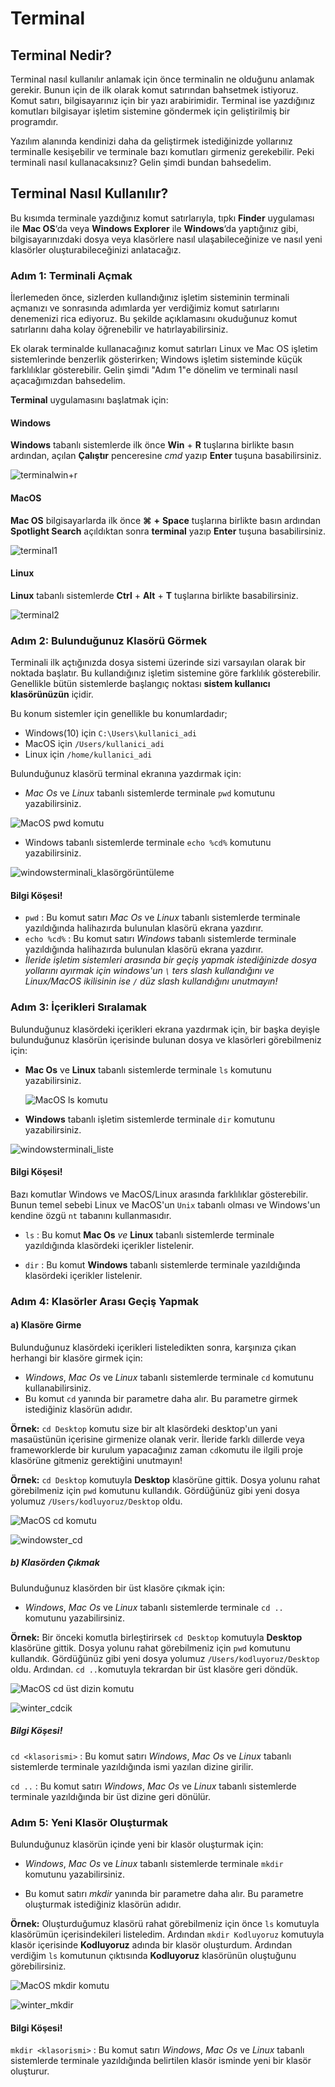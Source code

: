# Terminal 

## Terminal Nedir?
Terminal nasıl kullanılır anlamak için önce terminalin ne olduğunu anlamak gerekir. Bunun için de ilk olarak komut satırından bahsetmek istiyoruz. Komut satırı, bilgisayarınız için bir yazı arabirimidir. Terminal ise yazdığınız komutları bilgisayar işletim sistemine göndermek için geliştirilmiş bir programdır. 

Yazılım alanında kendinizi daha da geliştirmek istediğinizde yollarınız terminalle kesişebilir ve terminale bazı komutları girmeniz gerekebilir. Peki terminali nasıl kullanacaksınız? Gelin şimdi bundan bahsedelim.

## Terminal Nasıl Kullanılır?
Bu kısımda terminale yazdığınız komut satırlarıyla, tıpkı **Finder** uygulaması ile **Mac OS**‘da veya **Windows Explorer** ile **Windows**‘da yaptığınız gibi, bilgisayarınızdaki dosya veya klasörlere nasıl ulaşabileceğinize ve nasıl yeni klasörler oluşturabileceğinizi anlatacağız. 

### Adım 1: Terminali Açmak
İlerlemeden önce, sizlerden kullandığınız işletim sisteminin terminali açmanızı ve sonrasında adımlarda yer verdiğimiz komut satırlarını denemenizi rica ediyoruz. Bu şekilde açıklamasını okuduğunuz komut satırlarını daha kolay öğrenebilir ve hatırlayabilirsiniz.

Ek olarak terminalde kullanacağınız komut satırları Linux ve Mac OS işletim sistemlerinde benzerlik gösterirken; Windows işletim sisteminde küçük farklılıklar gösterebilir. Gelin şimdi "Adım 1"e dönelim ve terminali nasıl açacağımızdan bahsedelim.

**Terminal** uygulamasını başlatmak için:

#### Windows
**Windows** tabanlı sistemlerde ilk önce **Win** + **R** tuşlarına birlikte basın ardından, açılan **Çalıştır** penceresine *cmd* yazıp **Enter** tuşuna basabilirsiniz.

![terminalwin+r](https://raw.githubusercontent.com/Kodluyoruz/taskforce/main/editor-kullanimi/visual-studio-code/terminal-kullanimi/figures/terminalwin%2Br.jpg)

#### MacOS
**Mac OS** bilgisayarlarda ilk önce **⌘** **+** **Space** tuşlarına birlikte basın ardından **Spotlight Search** açıldıktan sonra **terminal** yazıp **Enter** tuşuna basabilirsiniz.

![terminal1](https://raw.githubusercontent.com/Kodluyoruz/taskforce/main/editor-kullanimi/visual-studio-code/terminal-kullanimi/figures/terminal1.png)

#### Linux
**Linux** tabanlı sistemlerde **Ctrl** + **Alt** + **T** tuşlarına birlikte basabilirsiniz.

![terminal2](https://raw.githubusercontent.com/Kodluyoruz/taskforce/main/editor-kullanimi/visual-studio-code/terminal-kullanimi/figures/terminal2.png)

### Adım 2: Bulunduğunuz Klasörü Görmek
Terminali ilk açtığınızda dosya sistemi üzerinde sizi varsayılan olarak bir noktada başlatır. Bu kullandığınız işletim sistemine göre farklılık gösterebilir. Genellikle bütün sistemlerde başlangıç noktası **sistem kullanıcı klasörünüzün** içidir. 

Bu konum sistemler için genellikle bu konumlardadır;
* Windows(10) için `C:\Users\kullanici_adi`
* MacOS için `/Users/kullanici_adi`
* Linux için `/home/kullanici_adi`

Bulunduğunuz klasörü terminal ekranına yazdırmak için:

- *Mac Os* ve *Linux* tabanlı sistemlerde terminale `pwd` komutunu yazabilirsiniz.

![MacOS pwd komutu](https://raw.githubusercontent.com/Kodluyoruz/taskforce/main/editor-kullanimi/visual-studio-code/terminal-kullanimi/figures/MacOS_pwd.png)

- Windows tabanlı sistemlerde terminale `echo %cd%` komutunu yazabilirsiniz.

![windowsterminali_klasörgörüntüleme](https://raw.githubusercontent.com/Kodluyoruz/taskforce/main/editor-kullanimi/visual-studio-code/terminal-kullanimi/figures/windowsterminali_klas%C3%B6rg%C3%B6r%C3%BCnt%C3%BCleme.png)

#### Bilgi Köşesi!

- `pwd` : Bu komut satırı *Mac Os* ve *Linux* tabanlı sistemlerde terminale yazıldığında halihazırda bulunulan klasörü ekrana yazdırır.
- `echo %cd%` : Bu komut satırı *Windows* tabanlı sistemlerde terminale yazıldığında halihazırda bulunulan klasörü ekrana yazdırır.
- *İleride işletim sistemleri arasında bir geçiş yapmak istediğinizde dosya yollarını ayırmak için windows'un `\` ters slash kullandığını ve Linux/MacOS ikilisinin ise `/` düz slash kullandığını unutmayın!*

### Adım 3:  İçerikleri Sıralamak
Bulunduğunuz klasördeki içerikleri ekrana yazdırmak için, bir başka deyişle bulunduğunuz klasörün içerisinde bulunan dosya ve klasörleri görebilmeniz için:

- **Mac Os** ve **Linux** tabanlı sistemlerde terminale `ls` komutunu yazabilirsiniz.

  ![MacOS ls komutu](https://raw.githubusercontent.com/Kodluyoruz/taskforce/main/editor-kullanimi/visual-studio-code/terminal-kullanimi/figures/MacOS_ls.png)

- **Windows** tabanlı işletim sistemlerde terminale `dir` komutunu yazabilirsiniz.

![windowsterminali_liste](https://raw.githubusercontent.com/Kodluyoruz/taskforce/main/editor-kullanimi/visual-studio-code/terminal-kullanimi/figures/windowsterminali_liste.png)

#### Bilgi Köşesi!
Bazı komutlar Windows ve MacOS/Linux arasında farklılıklar gösterebilir. Bunun temel sebebi Linux ve MacOS'un `Unix` tabanlı olması ve Windows'un kendine özgü `nt` tabanını kullanmasıdır.

- `ls` : Bu komut **Mac Os** *ve* **Linux** tabanlı sistemlerde terminale yazıldığında klasördeki içerikler listelenir.

- `dir` : Bu komut **Windows** tabanlı sistemlerde terminale yazıldığında klasördeki içerikler listelenir.

### Adım 4: Klasörler Arası Geçiş Yapmak

#### a) Klasöre Girme
Bulunduğunuz klasördeki içerikleri listeledikten sonra, karşınıza çıkan herhangi bir klasöre girmek için:

- *Windows*, *Mac Os* ve *Linux* tabanlı sistemlerde terminale `cd` komutunu kullanabilirsiniz.
- Bu komut `cd` yanında bir parametre daha alır. Bu parametre girmek istediğiniz klasörün adıdır.

**Örnek:**
`cd Desktop` komutu size bir alt klasördeki desktop'un yani masaüstünün içerisine girmenize olanak verir. İleride farklı dillerde veya frameworklerde bir kurulum yapacağınız zaman `cd`komutu ile ilgili proje klasörüne gitmeniz gerektiğini unutmayın!

**Örnek:**
 `cd Desktop` komutuyla **Desktop** klasörüne gittik.  Dosya yolunu rahat görebilmeniz için `pwd` komutunu kullandık. Gördüğünüz gibi yeni dosya yolumuz `/Users/kodluyoruz/Desktop` oldu. 

![MacOS cd komutu](https://raw.githubusercontent.com/Kodluyoruz/taskforce/main/editor-kullanimi/visual-studio-code/terminal-kullanimi/figures/MacOS_cd.png)

![windowster_cd](https://raw.githubusercontent.com/Kodluyoruz/taskforce/main/editor-kullanimi/visual-studio-code/terminal-kullanimi/figures/windowster_cd.png)

##### b) Klasörden Çıkmak
Bulunduğunuz klasörden bir üst klasöre çıkmak için:

- *Windows*, *Mac Os* ve *Linux* tabanlı sistemlerde terminale `cd ..` komutunu yazabilirsiniz.

**Örnek:**
Bir önceki komutla birleştirirsek `cd Desktop` komutuyla **Desktop** klasörüne gittik.  Dosya yolunu rahat görebilmeniz için `pwd` komutunu kullandık. Gördüğünüz gibi yeni dosya yolumuz `/Users/kodluyoruz/Desktop` oldu. Ardından. `cd ..`komutuyla tekrardan bir üst klasöre geri döndük.

![MacOS cd üst dizin komutu](https://raw.githubusercontent.com/Kodluyoruz/taskforce/main/editor-kullanimi/visual-studio-code/terminal-kullanimi/figures/MacOS_cd_ust_dizin.png)

![winter_cdcik](https://raw.githubusercontent.com/Kodluyoruz/taskforce/main/editor-kullanimi/visual-studio-code/terminal-kullanimi/figures/winter_cdcik.png)

##### Bilgi Köşesi!
`cd <klasorismi>` : Bu komut satırı *Windows*, *Mac Os* ve *Linux* tabanlı sistemlerde terminale yazıldığında ismi yazılan dizine girilir. 

`cd ..` : Bu komut satırı *Windows*, *Mac Os* ve *Linux* tabanlı sistemlerde terminale yazıldığında bir üst dizine geri dönülür.

### Adım 5: Yeni Klasör Oluşturmak

Bulunduğunuz klasörün içinde yeni bir klasör oluşturmak için:

- *Windows*, *Mac Os* ve *Linux* tabanlı sistemlerde terminale `mkdir` komutunu yazabilirsiniz.

- Bu komut satırı *mkdir* yanında bir parametre daha alır. Bu parametre oluşturmak istediğiniz klasörün adıdır.

**Örnek:**
Oluşturduğumuz klasörü rahat görebilmeniz için önce `ls` komutuyla klasörümün içerisindekileri listeledim. Ardından `mkdir Kodluyoruz` komutuyla klasör içerisinde **Kodluyoruz** adında bir klasör oluşturdum. Ardından verdiğim `ls` komutunun çıktısında **Kodluyoruz** klasörünün oluştuğunu görebilirsiniz.

![MacOS mkdir komutu](https://raw.githubusercontent.com/Kodluyoruz/taskforce/main/editor-kullanimi/visual-studio-code/terminal-kullanimi/figures/MacOS_mkdir.png)

![winter_mkdir](https://raw.githubusercontent.com/Kodluyoruz/taskforce/main/editor-kullanimi/visual-studio-code/terminal-kullanimi/figures/winter_mkdir.png)

#### Bilgi Köşesi!
`mkdir <klasorismi>` : Bu komut satırı *Windows*, *Mac Os* ve *Linux* tabanlı sistemlerde terminale yazıldığında belirtilen klasör isminde yeni bir klasör oluşturur. 